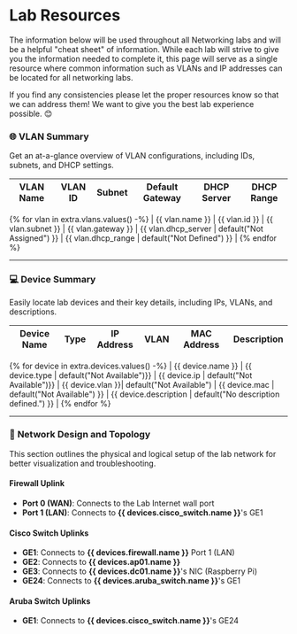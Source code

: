 
# Lab Resources

The information below will be used throughout all Networking labs and will be a helpful "cheat sheet" of information. While each lab will strive to give you the information needed to complete it, this page will serve as a single resource where common information such as VLANs and IP addresses can be located for all networking labs. 

If you find any consistencies please let the proper resources know so that we can address them! We want to give you the best lab experience possible. 😊

### 🌐 **VLAN Summary**

Get an at-a-glance overview of VLAN configurations, including IDs, subnets, and DHCP settings.

| **VLAN Name** | **VLAN ID** | **Subnet**         | **Default Gateway** | **DHCP Server**       | **DHCP Range**          |
|---------------|-------------|--------------------|---------------------|-----------------------|-------------------------|
{% for vlan in extra.vlans.values() -%}
| {{ vlan.name }} | {{ vlan.id }} | {{ vlan.subnet }} | {{ vlan.gateway }} | {{ vlan.dhcp_server | default("Not Assigned") }} | {{ vlan.dhcp_range | default("Not Defined") }} |
{% endfor %}

---

### 💻 **Device Summary**

Easily locate lab devices and their key details, including IPs, VLANs, and descriptions.

| **Device Name** | **Type**          | **IP Address**     | **VLAN**   | **MAC Address**        | **Description**        |
|-----------------|-------------------|--------------------|-----------|------------------------|-------------------------|
{% for device in extra.devices.values() -%}
| {{ device.name }} | {{ device.type | default("Not Available")}}  | {{ device.ip | default("Not Available")}}     | {{ device.vlan }}| default("Not Available") | {{ device.mac | default("Not Available") }} | {{ device.description | default("No description defined.") }} |
{% endfor %}

---

### 🔄 **Network Design and Topology**

This section outlines the physical and logical setup of the lab network for better visualization and troubleshooting.

#### Firewall Uplink
- **Port 0 (WAN)**: Connects to the Lab Internet wall port  
- **Port 1 (LAN)**: Connects to **{{ devices.cisco_switch.name }}**'s GE1  

#### Cisco Switch Uplinks
- **GE1**: Connects to **{{ devices.firewall.name }}** Port 1 (LAN)  
- **GE2**: Connects to **{{ devices.ap01.name }}**
- **GE3**: Connects to **{{ devices.dc01.name }}**'s NIC (Raspberry Pi)  
- **GE24**: Connects to **{{ devices.aruba_switch.name }}**'s GE1  

#### Aruba Switch Uplinks
- **GE1**: Connects to **{{ devices.cisco_switch.name }}**'s GE24 

